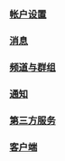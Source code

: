 ### [帐户设置](using/account.md)
### [消息](using/account.md)
### [频道与群组](using/account.md)
### [通知](using/account.md)
### [第三方服务](using/account.md)
### [客户端](using/account.md)